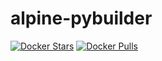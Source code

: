 # alpine-pybuilder

[![Docker Stars](https://img.shields.io/docker/stars/inikolaev/alpine-pybuilder.svg)][hub]
[![Docker Pulls](https://img.shields.io/docker/pulls/inikolaev/alpine-pybuilder.svg)][hub]

[hub]: https://hub.docker.com/r/inikolaev/alpine-pybuilder/
